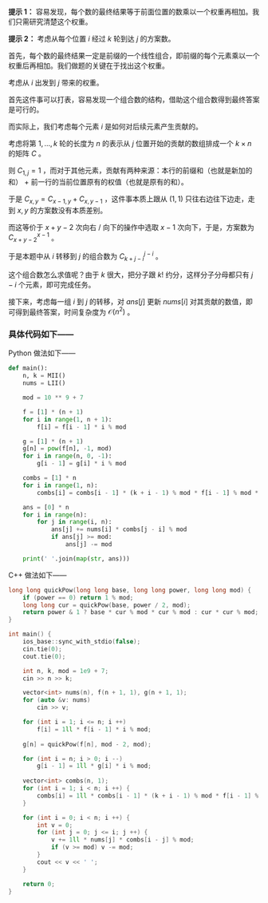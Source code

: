 **提示 1：** 容易发现，每个数的最终结果等于前面位置的数乘以一个权重再相加。我们只需研究清楚这个权重。

**提示 2：** 考虑从每个位置 $i$ 经过 $k$ 轮到达 $j$ 的方案数。

首先，每个数的最终结果一定是前缀的一个线性组合，即前缀的每个元素乘以一个权重后再相加。我们做题的关键在于找出这个权重。

考虑从 $i$ 出发到 $j$ 带来的权重。

首先这件事可以打表，容易发现一个组合数的结构，借助这个组合数得到最终答案是可行的。

而实际上，我们考虑每个元素 $i$ 是如何对后续元素产生贡献的。

考虑将第 $1,\dots,k$ 轮的长度为 $n$ 的表示从 $j$ 位置开始的贡献的数组排成一个 $k\times n$ 的矩阵 $C$ 。

则 $C_{1,j}=1$ ，而对于其他元素，贡献有两种来源：本行的前缀和（也就是新加的和） + 前一行的当前位置原有的权值（也就是原有的和）。

于是 $C_{x,y}=C_{x-1,y}+C_{x,y-1}$ ，这件事本质上跟从 $(1,1)$ 只往右边往下边走，走到 $x,y$ 的方案数没有本质差别。

而这等价于 $x+y-2$ 次向右 / 向下的操作中选取 $x-1$ 次向下，于是，方案数为 $C_{x+y-2}^{x-1}$ 。

于是本题中从 $i$ 转移到 $j$ 的组合数为 $C_{k+j-i}^{j-i}$ 。

这个组合数怎么求值呢？由于 $k$ 很大，把分子跟 $k!$ 约分，这样分子分母都只有 $j-i$ 个元素，即可完成任务。

接下来，考虑每一组 $i$ 到 $j$ 的转移，对 $ans[j]$ 更新 $nums[i]$ 对其贡献的数值，即可得到最终答案，时间复杂度为 $\mathcal{O}(n^2)$ 。

### 具体代码如下——

Python 做法如下——

```Python []
def main():
    n, k = MII()
    nums = LII()

    mod = 10 ** 9 + 7

    f = [1] * (n + 1)
    for i in range(1, n + 1):
        f[i] = f[i - 1] * i % mod

    g = [1] * (n + 1)
    g[n] = pow(f[n], -1, mod)
    for i in range(n, 0, -1):
        g[i - 1] = g[i] * i % mod

    combs = [1] * n
    for i in range(1, n):
        combs[i] = combs[i - 1] * (k + i - 1) % mod * f[i - 1] % mod * g[i] % mod

    ans = [0] * n
    for i in range(n):
        for j in range(i, n):
            ans[j] += nums[i] * combs[j - i] % mod
            if ans[j] >= mod:
                ans[j] -= mod

    print(' '.join(map(str, ans)))
```

C++ 做法如下——

```cpp []
long long quickPow(long long base, long long power, long long mod) {
    if (power == 0) return 1 % mod;
    long long cur = quickPow(base, power / 2, mod);
    return power & 1 ? base * cur % mod * cur % mod : cur * cur % mod; 
}

int main() {
    ios_base::sync_with_stdio(false);
    cin.tie(0);
    cout.tie(0);

    int n, k, mod = 1e9 + 7;
    cin >> n >> k;

    vector<int> nums(n), f(n + 1, 1), g(n + 1, 1);
    for (auto &v: nums)
        cin >> v;

    for (int i = 1; i <= n; i ++)
        f[i] = 1ll * f[i - 1] * i % mod;
    
    g[n] = quickPow(f[n], mod - 2, mod);

    for (int i = n; i > 0; i --)
        g[i - 1] = 1ll * g[i] * i % mod;
    
    vector<int> combs(n, 1);
    for (int i = 1; i < n; i ++) {
        combs[i] = 1ll * combs[i - 1] * (k + i - 1) % mod * f[i - 1] % mod * g[i] % mod;
    }

    for (int i = 0; i < n; i ++) {
        int v = 0;
        for (int j = 0; j <= i; j ++) {
            v += 1ll * nums[j] * combs[i - j] % mod;
            if (v >= mod) v -= mod;
        }
        cout << v << ' ';
    }

    return 0;
}
```